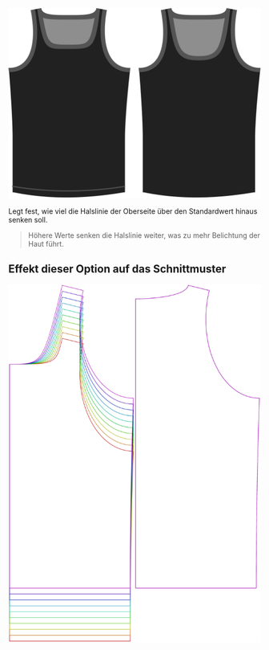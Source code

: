 ![Die Halslinie Drop Option auf Aaron](./necklinedrop.svg)

Legt fest, wie viel die Halslinie der Oberseite über den Standardwert hinaus senken soll.

> Höhere Werte senken die Halslinie weiter, was zu mehr Belichtung der Haut führt.

## Effekt dieser Option auf das Schnittmuster

![Dieses Bild zeigt den Effekt dieser Option, indem es mehrere Varianten überlagert, die einen anderen Wert für diese Option haben](aaron_necklinedrop_sample.svg "Effekt dieser Option auf das Schnittmuster")
